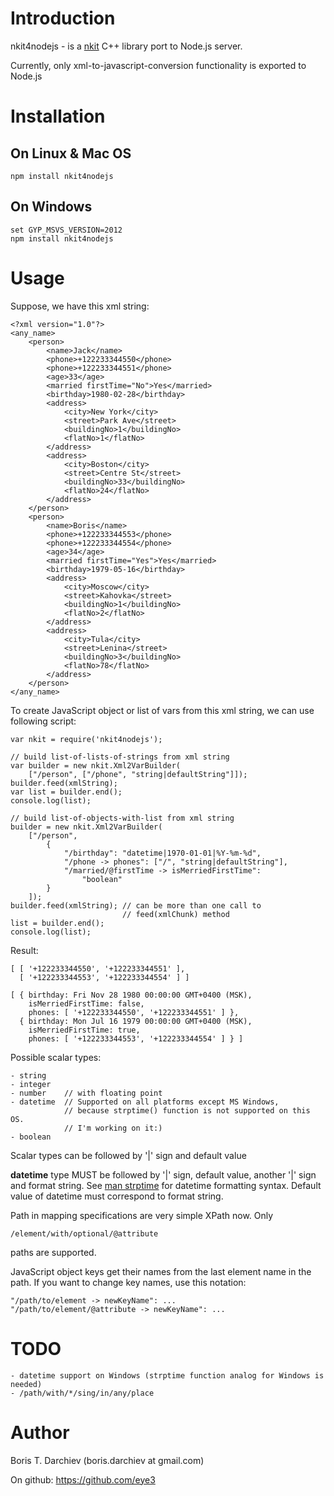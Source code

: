 # Introduction

nkit4nodejs - is a [nkit](https://github.com/eye3/nkit.git) C++ library port to Node.js server.

Currently, only xml-to-javascript-conversion functionality is exported to Node.js

# Installation

## On Linux & Mac OS

    npm install nkit4nodejs
    
## On Windows

    set GYP_MSVS_VERSION=2012
    npm install nkit4nodejs
    
# Usage

Suppose, we have this xml string:

    <?xml version="1.0"?>
    <any_name>
        <person>
            <name>Jack</name>
            <phone>+122233344550</phone>
            <phone>+122233344551</phone>
            <age>33</age>
            <married firstTime="No">Yes</married>
            <birthday>1980-02-28</birthday>
            <address>
                <city>New York</city>
                <street>Park Ave</street>
                <buildingNo>1</buildingNo>
                <flatNo>1</flatNo>
            </address>
            <address>
                <city>Boston</city>
                <street>Centre St</street>
                <buildingNo>33</buildingNo>
                <flatNo>24</flatNo>
            </address>
        </person>
        <person>
            <name>Boris</name>
            <phone>+122233344553</phone>
            <phone>+122233344554</phone>
            <age>34</age>
            <married firstTime="Yes">Yes</married>
            <birthday>1979-05-16</birthday>
            <address>
                <city>Moscow</city>
                <street>Kahovka</street>
                <buildingNo>1</buildingNo>
                <flatNo>2</flatNo>
            </address>
            <address>
                <city>Tula</city>
                <street>Lenina</street>
                <buildingNo>3</buildingNo>
                <flatNo>78</flatNo>
            </address>
        </person>
    </any_name>

To create JavaScript object or list of vars from this xml string, we can use 
following script:

    var nkit = require('nkit4nodejs');
    
    // build list-of-lists-of-strings from xml string
    var builder = new nkit.Xml2VarBuilder(
        ["/person", ["/phone", "string|defaultString"]]);
    builder.feed(xmlString);
    var list = builder.end();
    console.log(list);
    
    // build list-of-objects-with-list from xml string
    builder = new nkit.Xml2VarBuilder(
        ["/person",
            {
                "/birthday": "datetime|1970-01-01|%Y-%m-%d",
                "/phone -> phones": ["/", "string|defaultString"],
                "/married/@firstTime -> isMerriedFirstTime":
                    "boolean"
            }
        ]);
    builder.feed(xmlString); // can be more than one call to
                             // feed(xmlChunk) method
    list = builder.end();
    console.log(list);

Result:

    [ [ '+122233344550', '+122233344551' ],
      [ '+122233344553', '+122233344554' ] ]
      
    [ { birthday: Fri Nov 28 1980 00:00:00 GMT+0400 (MSK),
        isMerriedFirstTime: false,
        phones: [ '+122233344550', '+122233344551' ] },
      { birthday: Mon Jul 16 1979 00:00:00 GMT+0400 (MSK),
        isMerriedFirstTime: true,
        phones: [ '+122233344553', '+122233344554' ] } ]

Possible scalar types:

    - string
    - integer
    - number    // with floating point
    - datetime  // Supported on all platforms except MS Windows,
                // because strptime() function is not supported on this OS.
                // I'm working on it:)
    - boolean
    
Scalar types can be followed by '|' sign and default value

**datetime** type MUST be followed by '|' sign, default value,
another '|' sign and format string. See 
[man strptime](http://linux.die.net/man/3/strptime) for datetime formatting
syntax. Default value of datetime must correspond to format string.

Path in mapping specifications are very simple XPath now. Only

    /element/with/optional/@attribute
    
paths are supported.
    
JavaScript object keys get their names from the last element name in the path.
If you want to change key names, use this notation:

    "/path/to/element -> newKeyName": ...
    "/path/to/element/@attribute -> newKeyName": ...

# TODO

    - datetime support on Windows (strptime function analog for Windows is needed)
    - /path/with/*/sing/in/any/place 

# Author

Boris T. Darchiev (boris.darchiev at gmail.com)

On github: https://github.com/eye3
